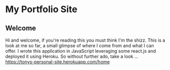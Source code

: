 # My Portfolio Site

## Welcome

Hi and welcome, if you're reading this you must think I'm the shizz. This is a look at me so far, a small glimpse of where I come from and what I can offer. I wrote this application in JavaScript leveraging some react.js and deployed it using Heroku. So without further ado, take a look ... https://tonys-personal-site.herokuapp.com/home 